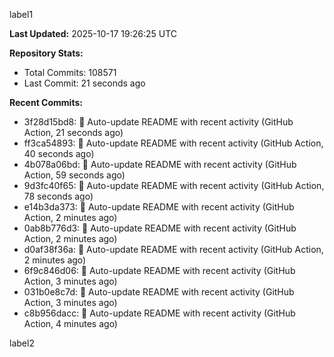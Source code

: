 
label1 
<!-- ACTIVITY_START -->
**Last Updated:** 2025-10-17 19:26:25 UTC

**Repository Stats:**
- Total Commits: 108571
- Last Commit: 21 seconds ago

**Recent Commits:**
- 3f28d15bd8: 🤖 Auto-update README with recent activity (GitHub Action, 21 seconds ago)
- ff3ca54893: 🤖 Auto-update README with recent activity (GitHub Action, 40 seconds ago)
- 4b078a06bd: 🤖 Auto-update README with recent activity (GitHub Action, 59 seconds ago)
- 9d3fc40f65: 🤖 Auto-update README with recent activity (GitHub Action, 78 seconds ago)
- e14b3da373: 🤖 Auto-update README with recent activity (GitHub Action, 2 minutes ago)
- 0ab8b776d3: 🤖 Auto-update README with recent activity (GitHub Action, 2 minutes ago)
- d0af38f36a: 🤖 Auto-update README with recent activity (GitHub Action, 2 minutes ago)
- 6f9c846d06: 🤖 Auto-update README with recent activity (GitHub Action, 3 minutes ago)
- 031b0e8c7d: 🤖 Auto-update README with recent activity (GitHub Action, 3 minutes ago)
- c8b956dacc: 🤖 Auto-update README with recent activity (GitHub Action, 4 minutes ago)
<!-- ACTIVITY_END -->

label2
